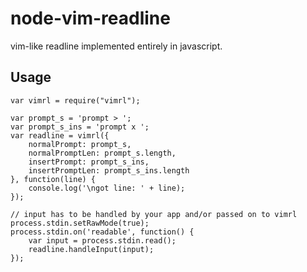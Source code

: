 node-vim-readline
=================
vim-like readline implemented entirely in javascript.

Usage
-----
```
var vimrl = require("vimrl");

var prompt_s = 'prompt > ';
var prompt_s_ins = 'prompt x ';
var readline = vimrl({
    normalPrompt: prompt_s,
    normalPromptLen: prompt_s.length,
    insertPrompt: prompt_s_ins,
    insertPromptLen: prompt_s_ins.length
}, function(line) {
    console.log('\ngot line: ' + line);
});

// input has to be handled by your app and/or passed on to vimrl
process.stdin.setRawMode(true);
process.stdin.on('readable', function() {
    var input = process.stdin.read();
    readline.handleInput(input);
});
```
